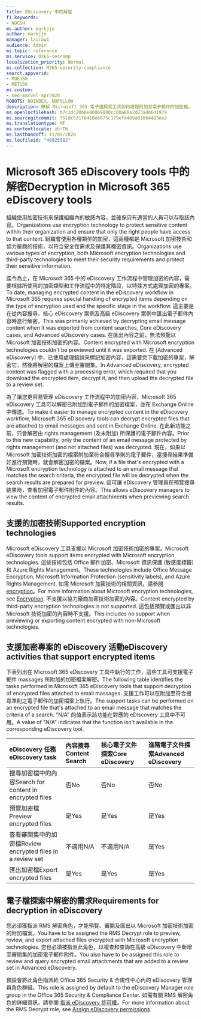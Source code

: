 ```yaml
---
title: EDiscovery 中的解密
f1.keywords:
- NOCSH
ms.author: markjjo
author: markjjo
manager: laurawi
audience: Admin
ms.topic: reference
ms.service: O365-seccomp
localization_priority: Normal
ms.collection: M365-security-compliance
search.appverid:
- MOE150
- MET150
ms.custom:
- seo-marvel-apr2020
ROBOTS: NOINDEX, NOFOLLOW
description: 瞭解 Microsoft 365 電子檔探索工具如何處理附加至電子郵件的加密檔。
ms.openlocfilehash: b7c1dc20b8e400b9880cc00a88a2d23a4b6d1979
ms.sourcegitcommit: 751dc531f0410ee075c179efe409a01664483ee2
ms.translationtype: MT
ms.contentlocale: zh-TW
ms.lasthandoff: 11/05/2020
ms.locfileid: "48925582"
---
```

# <a name="decryption-in-microsoft-365-ediscovery-tools"></a><span data-ttu-id="e9a40-103">Microsoft 365 eDiscovery tools 中的解密</span><span class="sxs-lookup"><span data-stu-id="e9a40-103">Decryption in Microsoft 365 eDiscovery tools</span></span>

<span data-ttu-id="e9a40-104">組織使用加密技術來保護組織內的敏感內容，並確保只有適當的人員可以存取該內容。</span><span class="sxs-lookup"><span data-stu-id="e9a40-104">Organizations use encryption technology to protect sensitive content within their organization and ensure that only the right people have access to that content.</span></span> <span data-ttu-id="e9a40-105">組織會使用各種類型的加密，這兩種都是 Microsoft 加密技術和協力廠商的技術，以符合安全性需求及保護其機密資訊。</span><span class="sxs-lookup"><span data-stu-id="e9a40-105">Organizations use various types of encryption, both Microsoft encryption technologies and third-party technologies to meet their security requirements and protect their sensitive information.</span></span>

<span data-ttu-id="e9a40-106">迄今為止，在 Microsoft 365 中的 eDiscovery 工作流程中管理加密的內容，需要根據所使用的加密類型和工作流程中的特定階段，以特殊方式處理加密的專案。</span><span class="sxs-lookup"><span data-stu-id="e9a40-106">To date, managing encrypted content in the eDiscovery workflow in Microsoft 365 requires special handling of encrypted items depending on the type of encryption used and the specific stage in the workflow.</span></span> <span data-ttu-id="e9a40-107">這主要是在從內容搜尋、核心 eDiscovery 案例及高級 eDiscovery 案例中匯出電子郵件內容時進行解密。</span><span class="sxs-lookup"><span data-stu-id="e9a40-107">This was primarily achieved by decrypting email message content when it was exported from content searches, Core eDiscovery cases, and Advanced eDiscovery cases.</span></span> <span data-ttu-id="e9a40-108">在匯出內容之前，無法預覽以 Microsoft 加密技術加密的內容。</span><span class="sxs-lookup"><span data-stu-id="e9a40-108">Content encrypted with Microsoft encryption technologies couldn't be previewed until it was exported.</span></span> <span data-ttu-id="e9a40-109">在 [Advanced eDiscovery] 中，已使用處理錯誤來標記加密內容，這需要您下載加密的專案，解密它，然後將解密的檔案上傳至審閱集。</span><span class="sxs-lookup"><span data-stu-id="e9a40-109">In Advanced eDiscovery, encrypted content was flagged with a processing error, which required that you download the encrypted item, decrypt it, and then upload the decrypted file to a review set.</span></span>

<span data-ttu-id="e9a40-110">為了讓您更容易管理 eDiscovery 工作流程中的加密內容，Microsoft 365 eDiscovery 工具可以解密已附加到電子郵件的加密檔案，並在 Exchange Online 中傳送。</span><span class="sxs-lookup"><span data-stu-id="e9a40-110">To make it easier to manage encrypted content in the eDiscovery workflow, Microsoft 365 eDiscovery tools can decrypt encrypted files that are attached to email messages and sent in Exchange Online.</span></span> <span data-ttu-id="e9a40-111">在此新功能之前，只會解密由 rights management (及未附加) 所保護的電子郵件內容。</span><span class="sxs-lookup"><span data-stu-id="e9a40-111">Prior to this new capability, only the content of an email message protected by rights management (and not attached files) was decrypted.</span></span> <span data-ttu-id="e9a40-112">現在，如果以 Microsoft 加密技術加密的檔案附加至符合搜尋準則的電子郵件，當搜尋結果準備好進行預覽時，就會解密加密的檔案。</span><span class="sxs-lookup"><span data-stu-id="e9a40-112">Now, if a file that's encrypted with a Microsoft encryption technology is attached to an email message that matches the search criteria, the encrypted file will be decrypted when the search results are prepared for preview.</span></span> <span data-ttu-id="e9a40-113">這可讓 eDiscovery 管理員在預覽搜尋結果時，查看加密電子郵件附件的內容。</span><span class="sxs-lookup"><span data-stu-id="e9a40-113">This allows eDiscovery managers to view the content of encrypted email attachments when previewing search results.</span></span>

## <a name="supported-encryption-technologies"></a><span data-ttu-id="e9a40-114">支援的加密技術</span><span class="sxs-lookup"><span data-stu-id="e9a40-114">Supported encryption technologies</span></span>

<span data-ttu-id="e9a40-115">Microsoft eDiscovery 工具支援以 Microsoft 加密技術加密的專案。</span><span class="sxs-lookup"><span data-stu-id="e9a40-115">Microsoft eDiscovery tools support items encrypted with Microsoft encryption technologies.</span></span> <span data-ttu-id="e9a40-116">這些技術包括 Office 郵件加密、Microsoft 資訊保護 (敏感度標籤) 和 Azure Rights Management。</span><span class="sxs-lookup"><span data-stu-id="e9a40-116">These technologies include Office Message Encryption, Microsoft Information Protection (sensitivity labels), and Azure Rights Management.</span></span> <span data-ttu-id="e9a40-117">如需 Microsoft 加密技術的相關資訊，請參閱 [encryption](encryption.md)。</span><span class="sxs-lookup"><span data-stu-id="e9a40-117">For more information about Microsoft encryption technologies, see [Encryption](encryption.md).</span></span> <span data-ttu-id="e9a40-118">不支援以協力廠商加密技術加密的內容。</span><span class="sxs-lookup"><span data-stu-id="e9a40-118">Content encrypted by third-party encryption technologies is not supported.</span></span> <span data-ttu-id="e9a40-119">這包括預覽或匯出以非 Microsoft 技術加密的內容時不支援。</span><span class="sxs-lookup"><span data-stu-id="e9a40-119">This includes no support when previewing or exporting content encrypted with non-Microsoft technologies.</span></span>

## <a name="ediscovery-activities-that-support-encrypted-items"></a><span data-ttu-id="e9a40-120">支援加密專案的 eDiscovery 活動</span><span class="sxs-lookup"><span data-stu-id="e9a40-120">eDiscovery activities that support encrypted items</span></span>

<span data-ttu-id="e9a40-121">下表列出在 Microsoft 365 eDiscovery 工具中執行的工作，這些工具可支援電子郵件 massages 所附加的加密檔案解密。</span><span class="sxs-lookup"><span data-stu-id="e9a40-121">The following table identifies the tasks performed in Microsoft 365 eDiscovery tools that support decryption of encrypted files attached to email massages.</span></span> <span data-ttu-id="e9a40-122">支援工作可以在附加至符合搜尋準則之電子郵件的加密檔案上執行。</span><span class="sxs-lookup"><span data-stu-id="e9a40-122">The support tasks can be performed on an encrypted file that's attached to an email message that matches the criteria of a search.</span></span> <span data-ttu-id="e9a40-123">"N/A" 的值表示該功能在對應的 eDiscovery 工具中不可用。</span><span class="sxs-lookup"><span data-stu-id="e9a40-123">A value of "N/A" indicates that the function isn't available in the corresponding eDiscovery tool.</span></span>

|<span data-ttu-id="e9a40-124">eDiscovery 任務</span><span class="sxs-lookup"><span data-stu-id="e9a40-124">eDiscovery task</span></span>  |<span data-ttu-id="e9a40-125">內容搜尋</span><span class="sxs-lookup"><span data-stu-id="e9a40-125">Content Search</span></span>  |<span data-ttu-id="e9a40-126">核心電子文件探索</span><span class="sxs-lookup"><span data-stu-id="e9a40-126">Core eDiscovery</span></span>  |<span data-ttu-id="e9a40-127">進階電子文件探索</span><span class="sxs-lookup"><span data-stu-id="e9a40-127">Advanced eDiscovery</span></span>  |
|:---------|:---------|:---------|:---------|
|<span data-ttu-id="e9a40-128">搜尋加密檔中的內容</span><span class="sxs-lookup"><span data-stu-id="e9a40-128">Search for content in encrypted files</span></span>     |<span data-ttu-id="e9a40-129">否</span><span class="sxs-lookup"><span data-stu-id="e9a40-129">No</span></span>      |<span data-ttu-id="e9a40-130">否</span><span class="sxs-lookup"><span data-stu-id="e9a40-130">No</span></span>      |<span data-ttu-id="e9a40-131">否</span><span class="sxs-lookup"><span data-stu-id="e9a40-131">No</span></span>      |
|<span data-ttu-id="e9a40-132">預覽加密檔</span><span class="sxs-lookup"><span data-stu-id="e9a40-132">Preview encrypted files</span></span>     |<span data-ttu-id="e9a40-133">是</span><span class="sxs-lookup"><span data-stu-id="e9a40-133">Yes</span></span>      |<span data-ttu-id="e9a40-134">是</span><span class="sxs-lookup"><span data-stu-id="e9a40-134">Yes</span></span>     |<span data-ttu-id="e9a40-135">是</span><span class="sxs-lookup"><span data-stu-id="e9a40-135">Yes</span></span>       |
|<span data-ttu-id="e9a40-136">查看審閱集中的加密檔</span><span class="sxs-lookup"><span data-stu-id="e9a40-136">Review encrypted files in a review set</span></span>    |<span data-ttu-id="e9a40-137">不適用</span><span class="sxs-lookup"><span data-stu-id="e9a40-137">N/A</span></span>      |<span data-ttu-id="e9a40-138">不適用</span><span class="sxs-lookup"><span data-stu-id="e9a40-138">N/A</span></span>        | <span data-ttu-id="e9a40-139">是</span><span class="sxs-lookup"><span data-stu-id="e9a40-139">Yes</span></span>        |
|<span data-ttu-id="e9a40-140">匯出加密檔</span><span class="sxs-lookup"><span data-stu-id="e9a40-140">Export encrypted files</span></span>    |<span data-ttu-id="e9a40-141">是</span><span class="sxs-lookup"><span data-stu-id="e9a40-141">Yes</span></span>       |<span data-ttu-id="e9a40-142">是</span><span class="sxs-lookup"><span data-stu-id="e9a40-142">Yes</span></span>  |<span data-ttu-id="e9a40-143">是</span><span class="sxs-lookup"><span data-stu-id="e9a40-143">Yes</span></span>    |

## <a name="requirements-for-decryption-in-ediscovery"></a><span data-ttu-id="e9a40-144">電子檔探索中解密的需求</span><span class="sxs-lookup"><span data-stu-id="e9a40-144">Requirements for decryption in eDiscovery</span></span>

<span data-ttu-id="e9a40-145">您必須獲指派 RMS 解密角色，才能預覽、審閱及匯出以 Microsoft 加密技術加密的附加檔案。</span><span class="sxs-lookup"><span data-stu-id="e9a40-145">You have to be assigned the RMS Decrypt role to preview, review, and export attached files encrypted with Microsoft encryption technologies.</span></span> <span data-ttu-id="e9a40-146">您也必須被指派此角色，以複查和查詢在高級 eDiscovery 中新增至審閱集的加密電子郵件附件。</span><span class="sxs-lookup"><span data-stu-id="e9a40-146">You also have to be assigned this role to review and query encrypted email attachments that are added to a review set in Advanced eDiscovery.</span></span>

<span data-ttu-id="e9a40-147">預設會將此角色指派給 Office 365 Security & 合規性中心內的 eDiscovery 管理員角色群組。</span><span class="sxs-lookup"><span data-stu-id="e9a40-147">This role is assigned by default to the eDiscovery Manager role group in the Office 365 Security & Compliance Center.</span></span> <span data-ttu-id="e9a40-148">如需有關 RMS 解密角色的詳細資訊，請參閱 [指派 eDiscovery 許可權](assign-ediscovery-permissions.md#rms-decrypt)。</span><span class="sxs-lookup"><span data-stu-id="e9a40-148">For more information about the RMS Decrypt role, see [Assign eDiscovery permissions](assign-ediscovery-permissions.md#rms-decrypt).</span></span>
